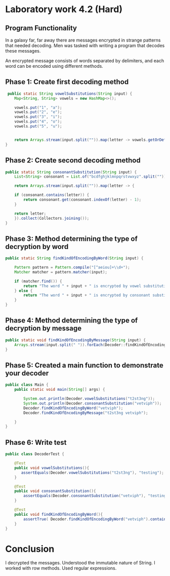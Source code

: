 # Laboratory work 4.2 (Hard)

## Program Functionality

In a galaxy far, far away there are messages encrypted in strange patterns that needed decoding. Men was tasked with writing a program that decodes these messages.

An encrypted message consists of words separated by delimiters, and each word can be encoded using different methods.

## Phase 1: Create first decoding method 
```java
 public static String vowelSubstitutions(String input) {
    Map<String, String> vowels = new HashMap<>();

    vowels.put("1", "a");
    vowels.put("2", "e");
    vowels.put("3", "i");
    vowels.put("4", "o");
    vowels.put("5", "u");


    return Arrays.stream(input.split("")).map(letter -> vowels.getOrDefault(letter, letter)).collect(Collectors.joining());
}
```

## Phase 2: Create second decoding method

```java
public static String consonantSubstitution(String input) {
    List<String> consonant = List.of("bcdfghjklmnpqrstvwxyz".split(""));

    return Arrays.stream(input.split("")).map(letter -> {

    if (consonant.contains(letter)) {
        return consonant.get(consonant.indexOf(letter) - 1);
    }

    return letter;
    }).collect(Collectors.joining());
}
```
## Phase 3: Method determining the type of decryption by word
```java
public static String findKindOfEncodingByWord(String input) {

    Pattern pattern = Pattern.compile("[^aeiou]+\\d+");
    Matcher matcher = pattern.matcher(input);

    if (matcher.find()) {
        return "The word " + input + " is encrypted by vowel substitutions ";
    } else {
        return "The word " + input + " is encrypted by consonant substitution ";
    }
}
```

## Phase 4: Method determining the type of decryption by message
```java
public static void findKindOfEncodingByMessage(String input) {
    Arrays.stream(input.split(" ")).forEach(Decoder::findKindOfEncodingByWord);
}
```


## Phase 5: Created a main function to demonstrate your decoder
```java
public class Main {
    public static void main(String[] args) {

        System.out.println(Decoder.vowelSubstitutions("t2st3ng"));
        System.out.println(Decoder.consonantSubstitution("vetviph"));
        Decoder.findKindOfEncodingByWord("vetviph");
        Decoder.findKindOfEncodingByMessage("t2st3ng vetviph");

    }
}
```

## Phase 6: Write test
```java
public class DecoderTest {

    @Test
    public void vowelSubstitutions(){
       assertEquals(Decoder.vowelSubstitutions("t2st3ng"), "testing");
    }

    @Test
    public void consonantSubstitution(){
        assertEquals(Decoder.consonantSubstitution("vetviph"), "testing");
    }

    @Test
    public void findKindOfEncodingByWord(){
        assertTrue( Decoder.findKindOfEncodingByWord("vetviph").contains("consonant"));
    }
}
```

# Conclusion

I decrypted the messages. Understood the immutable nature of String. I worked with row methods. Used regular expressions.